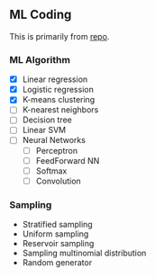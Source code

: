 ## ML Coding
This is primarily from [repo](https://github.com/alirezadir/Machine-Learning-Interviews).

### ML Algorithm
- [x] Linear regression
- [x] Logistic regression
- [x] K-means clustering
- [ ] K-nearest neighbors
- [ ] Decision tree
- [ ] Linear SVM
- [ ] Neural Networks
    - [ ] Perceptron
    - [ ] FeedForward NN
    - [ ] Softmax
    - [ ] Convolution

### Sampling
- Stratified sampling
- Uniform sampling
- Reservoir sampling
- Sampling multinomial distribution
- Random generator